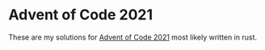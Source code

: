 # Advent of Code 2021

These are my solutions for [Advent of Code 2021](https://adventofcode.com/2021/) most likely written in rust.
